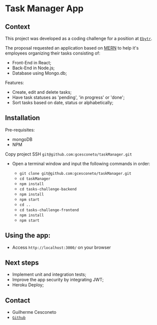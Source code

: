 # Task Manager App

## Context


This project was developed as a coding challenge for a position at [`Ebytr`](www.betrybe.com).

The proposal requested an application based on [MERN](https://www.mongodb.com/mern-stack) to help it's employees organizing their tasks consisting of:

- Front-End in React;
- Back-End in Node.js;
- Database using Mongo.db;

Features:

- Create, edit and delete tasks;
- Have task statuses as 'pending', 'in progress' or 'done';
- Sort tasks based on date, status or alphabetically;



## Installation

Pre-requisites: 
- mongoDB
- NPM

Copy project SSH `git@github.com:gcesconeto/taskManager.git`

* Open a terminal window and input the following commands in order:

  * `git clone git@github.com:gcesconeto/taskManager.git`
  * `cd taskManager`
  * `npm install`
  * `cd tasks-challenge-backend`
  * `npm install`
  * `npm start`
  * `cd ..`
  * `cd tasks-challenge-frontend`
  * `npm install`
  * `npm start`



## Using the app:

* Access `http://localhost:3000/` on your browser



## Next steps

* Implement unit and integration tests;
* Improve the app security by integrating JWT;
* Heroku Deploy;


## Contact

* Guilherme Cesconeto
* [`Github`](https://github.com/gcesconeto)
